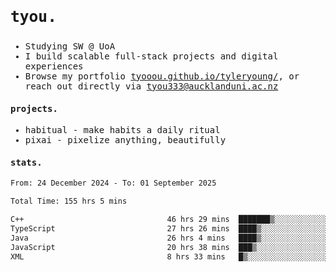 ## <samp><h3>tyou.</h3></samp>
<samp>
   
   - Studying SW @ UoA
   - I build scalable full-stack projects and digital experiences
   - Browse my portfolio [tyooou.github.io/tyleryoung/](http://tyooou.github.io/tyleryoung/), or reach out directly via [tyou333@aucklanduni.ac.nz](mailto:tyou333@aucklanduni.ac.nz)

#### projects.
- habitual - make habits a daily ritual
- pixai - pixelize anything, beautifully

#### stats.
  <!--START_SECTION:waka-->

```txt
From: 24 December 2024 - To: 01 September 2025

Total Time: 155 hrs 5 mins

C++                                46 hrs 29 mins  ███████▒░░░░░░░░░░░░░░░░░   29.86 %
TypeScript                         27 hrs 26 mins  ████▒░░░░░░░░░░░░░░░░░░░░   17.63 %
Java                               26 hrs 4 mins   ████▒░░░░░░░░░░░░░░░░░░░░   16.75 %
JavaScript                         20 hrs 38 mins  ███▒░░░░░░░░░░░░░░░░░░░░░   13.26 %
XML                                8 hrs 33 mins   █▒░░░░░░░░░░░░░░░░░░░░░░░   05.50 %
```

<!--END_SECTION:waka-->
</samp>
